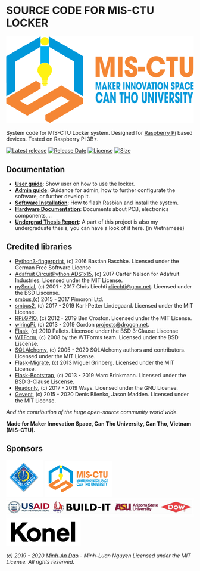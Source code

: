 # SOURCE CODE FOR MIS-CTU LOCKER

[![MIS-CTU logo](/docs/pictures/MIS_CTU.png)](https://mis.ctu.edu.vn/)

System code for MIS-CTU Locker system. Designed for [Raspberry Pi](https://en.wikipedia.org/wiki/Raspberry_Pi) based devices.
Tested on Raspberry Pi 3B+.

[![Latest release](https://img.shields.io/github/v/release/minhan74/MIS-Locker?include_prereleases)](https://github.com/minhan74/MIS-Locker/releases/latest)
[![Release Date](https://img.shields.io/github/release-date-pre/minhan74/MIS-Locker)](https://github.com/minhan74/MIS-Locker/releases/latest/)
[![License](https://img.shields.io/badge/license-MIT-green)](LICENSE) <!-- [![License](https://img.shields.io/github/license/minhan74/MIS-Locker.svg)](LICENSE) -->
[![Size](https://img.shields.io/github/repo-size/minhan74/MIS-Locker)](https://github.com/minhan74/MIS-Locker/)

## Documentation

* **[User guide]**: Show user on how to use the locker.
* **[Admin guide]**: Guidance for admin, how to further configurate the software, or further develop it.
* **[Software Installation]**: How to flash Rasbian and install the system.
* **[Hardware Documentation]**: Documents about PCB, electronics components,...
* **[Undergrad Thesis Report]**: A part of this project is also my undergraduate thesis, you can have a look of it here. (in Vietnamese)

## Credited libraries

* [Python3-fingerprint], (c) 2016 Bastian Raschke. Licensed under the German Free Software License
* [Adafruit CircuitPython ADS1x15], (c) 2017 Carter Nelson for Adafruit Industries. Licensed under the MIT License.
* [pySerial], (c) 2001 - 2017 Chris Liechti <cliechti@gmx.net>. Licensed under the BSD Liscense.
* [smbus],(c) 2015 - 2017 Pimoroni Ltd.
* [smbus2], (c) 2017 - 2019 Karl-Petter Lindegaard. Licensed under the MIT License.
* [RPi.GPIO], (c) 2012 - 2019 Ben Croston. Licensed under the MIT License.
* [wiringPi], (c) 2013 - 2019 Gordon <projects@drogon.net>.
* [Flask], (c) 2010 Pallets. Licensed under the BSD 3-Clause Liscense
* [WTForm], (c) 2008 by the WTForms team. Licensed under the BSD Liscense.
* [SQLAlchemy], (c) 2005 - 2020 SQLAlchemy authors and contributors. Licensed under the MIT License.
* [Flask-Migrate], (c) 2013 Miguel Grinberg. Licensed under the MIT License.
* [Flask-Bootstrap], (c) 2013 - 2019 Marc Brinkmann. Licensed under the BSD 3-Clause Liscense.
* [Readonly], (c) 2017 - 2019 Ways. Licensed under the GNU License.
* [Gevent], (c) 2015 - 2020 Denis Bilenko, Jason Madden. Licensed under the MIT License.

 _And the contribution of the huge open-source community world wide._

**Made for Maker Innovation Space, Can Tho University, Can Tho, Vietnam (MIS-CTU).**

## Sponsors

[![CTU small](/docs/pictures/CTU-small.svg)](https://ctu.edu.vn/)
[![MIS-CTU small](/docs/pictures/MIS_CTU-small.svg)](https://mis.ctu.edu.vn/)
[![URI small](/docs/pictures/URI-small.svg)](https://sites.google.com/asu.edu/uri-coordinator-resources/uri-research-symposium/)
[![Konel small](/docs/pictures/Konel-small.svg)](https://konel.jp/)

_(c) 2019 - 2020 [Minh-An Dao] - Minh-Luan Nguyen_
_Licensed under the MIT License. All rights reserved._

<!-- Links -->
[User guide]: /docs/User_guide.md
[Admin guide]: /docs/Admin_guide.md
[Software Installation]: /docs/Installation.md
[Software Configuration]: /docs/Configuration.md
[Hardware Documentation]: /docs/Hardware-Documentation.md
[Undergrad Thesis Report]: https://bit.ly/DMA_Undergrad

[Python3-fingerprint]: https://github.com/bastianraschke/pyfingerprint
[Adafruit CircuitPython ADS1x15]: https://github.com/adafruit/Adafruit_CircuitPython_ADS1x15
[pySerial]: https://github.com/pyserial/pyserial
[smbus]: https://github.com/pimoroni/py-smbus
[smbus2]: https://github.com/kplindegaard/smbus2
[RPi.GPIO]: https://pypi.org/project/RPi.GPIO/
[wiringPi]: http://wiringpi.com/
[Flask]: https://github.com/pallets/flask
[WTForm]: https://github.com/wtforms/wtforms
[SQLAlchemy]: https://github.com/sqlalchemy/sqlalchemy
[Flask-Migrate]: https://github.com/miguelgrinberg/Flask-Migrate
[Flask-Bootstrap]: https://github.com/mbr/flask-bootstrap
[Readonly]: https://gitlab.com/larsfp/rpi-readonly
[Gevent]: https://pypi.org/project/gevent/

[Minh-An Dao]: https://bit.ly/DMA-HomePage
